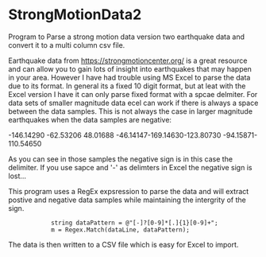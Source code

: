 # StrongMotionData2
Program to Parse a strong motion data version two earthquake data and convert it to a multi column csv file.

Earthquake data from https://strongmotioncenter.org/ is a great resource and can allow you to gain lots of
insight into earthquakes that may happen in your area. However I have had trouble using MS Excel to parse the
data due to its format.  In general its a fixed 10 digit format, but at leat with the Excel version I have it
can only parse fixed format with a spcae delmiter.  For data sets of smaller magnitude data ecel can work if
there is always a space between the data samples.  This is not always the case in larger magnitude earthquakes
when the data samples are negative:

-146.14290 -62.53206  48.01688 -46.14147-169.14630-123.80730 -94.15871-110.54650

As you can see in those samples the negative sign is in this case the delimiter. If you use sapce and '-' as
delimters in Excel the negative sign is lost...

This program uses a RegEx expsression to parse the data and will extract postive and negative data samples
while maintaining the intergrity of the sign.

                string dataPattern = @"[-]?[0-9]*[.]{1}[0-9]+";
                m = Regex.Match(dataLine, dataPattern);
                
The data is then written to a CSV file which is easy for Excel to import.
